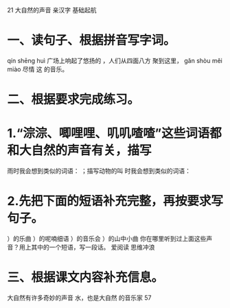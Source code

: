 21
大自然的声音
亲汉字 基础起航
# 一、读句子、根据拼音写字词。
qín shēng
huì
广场上响起了悠扬的
，人们从四面八方
聚到这里，
gǎn shòu
měi miào
尽情
这
的音乐。
# 二、根据要求完成练习。
# 1.“淙淙、唧哩哩、叽叽喳喳”这些词语都和大自然的声音有关，描写
雨时我会想到类似的词语：
；描写动物的叫
时我会想到类似的词语：
# 2.先把下面的短语补充完整，再按要求写句子。
）的乐曲
）的呢喃细语
）的音乐会
）的山中小曲
你在哪里听到过上面这些声音？用上其中的一个短语，写一段话。
爱阅读 思维冲浪
# 三、根据课文内容补充信息。
大自然有许多奇妙的声音
水，也是大自然
的音乐家
57